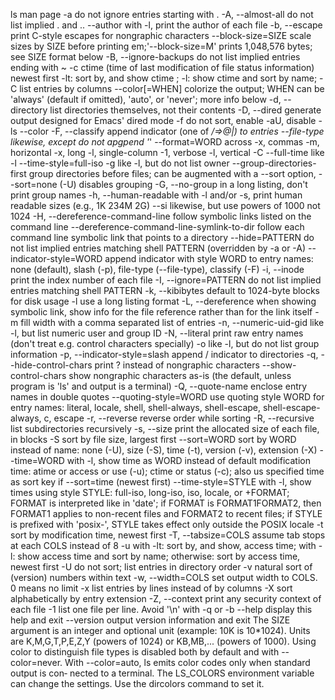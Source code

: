  ls man page
-a    do not ignore entries starting with .
-A, --almost-all     do not list implied . and ..
    --author with -l, print the author of each file
-b, --escape               print C-style escapes for nongraphic characters
    --block-size=SIZE      scale sizes by SIZE before printing em;'--block-size=M' prints 1,048,576 bytes; see SIZE format below
-B, --ignore-backups       do not list implied entries ending with ~
-c    ctime (time of last modification of file status information) newest first
      -lt:  sort by, and show ctime  ;
      -l:   show ctime and sort by name;
-C     list entries by columns
    --color[=WHEN]   colorize the output; WHEN can be 'always' (default if omitted), 'auto', or 'never'; more info below
-d, --directory list directories themselves, not their contents
-D, --dired generate output designed for Emacs' dired mode
-f    do not sort, enable -aU, disable -ls --color
-F, --classify append indicator (one of */=>@|) to entries
    --file-type  likewise, except do not apgpend '*'
    --format=WORD across -x, commas -m, horizontal -x, long -l, single-column -1, verbose -l, vertical -C
    --full-time  like -l --time-style=full-iso
-g    like -l, but do not list owner
    --group-directories-first group directories before files;  can be augmented with a
        --sort option,
        --sort=none (-U) disables grouping
-G, --no-group in a long listing, don't print group names
-h, --human-readable  with -l and/or -s, print human readable sizes (e.g., 1K 234M 2G)
    --si                        likewise, but use powers of 1000 not 1024
-H, --dereference-command-line  follow symbolic links listed on the command line
    --dereference-command-line-symlink-to-dir follow each command line symbolic link that points to a directory
    --hide=PATTERN      do not list implied entries matching shell PATTERN (overridden by -a or -A)
    --indicator-style=WORD  append indicator with style WORD to entry names: none (default), slash (-p), file-type (--file-type), classify (-F)
-i, --inode print the index number of each file
-I, --ignore=PATTERN do not list implied entries matching shell PATTERN
-k, --kibibytes  default to 1024-byte blocks for disk usage
-l    use a long listing format
-L, --dereference   when showing symbolic link, show info for the file reference rather than for the link itself
-m    fill width with a comma separated list of entries
-n, --numeric-uid-gid           like -l, but list numeric user and group ID
-N, --literal                   print raw entry names (don't treat e.g. control characters specially)
-o    like -l,                  but do not list group information
-p, --indicator-style=slash     append / indicator to directories
-q, --hide-control-chars print ? instead of nongraphic characters
    --show-control-chars         show nongraphic characters as-is (the default, unless program is 'ls' and output is a terminal)
-Q, --quote-name                 enclose entry names in double quotes
    --quoting-style=WORD         use quoting style WORD for entry names: literal, locale, shell, shell-always, shell-escape, shell-escape-always, c,  escape
-r, --reverse       reverse order while sorting
-R, --recursive     list subdirectories recursively
-s, --size          print the allocated size of each file, in blocks
-S    sort by file size, largest first
    --sort=WORD     sort by WORD instead of name: none (-U), size (-S), time (-t), version (-v), extension (-X)
    --time=WORD     with -l, show time as WORD instead of default modification time: atime or access or use (-u); ctime or status (-c); also  us specified  time  as  sort  key  if
    --sort=time (newest first)
    --time-style=STYLE  with  -l,  show times using style STYLE: full-iso, long-iso, iso, locale, or +FORMAT; FORMAT is interpreted like in 'date'; if FORMAT is FORMAT1<newline>FORMAT2,
            then FORMAT1 applies to non-recent files and FORMAT2 to recent files; if STYLE is prefixed with 'posix-', STYLE takes effect only outside the POSIX locale
-t     sort by modification time, newest first
-T, --tabsize=COLS             assume tab stops at each COLS instead of 8
-u     with -lt: sort by, and show, access time; with -l: show access time and sort by name; otherwise: sort by access time, newest first
-U     do not sort; list entries in directory order
-v     natural sort of (version) numbers within text
-w, --width=COLS set output width to COLS.  0 means no limit
-x     list entries by lines instead of by columns
-X     sort alphabetically by entry extension
-Z, --context       print any security context of each file
-1    list one file per line.  Avoid '\n' with -q or -b
--help display this help and exit
--version
          output version information and exit
          The SIZE argument is an integer and optional unit (example: 10K is 10*1024).  Units are K,M,G,T,P,E,Z,Y (powers of 1024) or KB,MB,... (powers of 1000).
          Using color to distinguish file types is disabled both by default and with --color=never.  With --color=auto, ls emits color codes only when  standard  output  is  con‐
          nected to a terminal.  The LS_COLORS environment variable can change the settings.  Use the dircolors command to set it.

